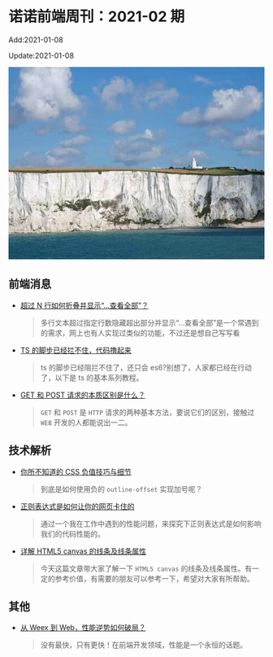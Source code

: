 <!--
 * @Description: weekly-02
 * @Author: zoeblow
 * @Email: wangfuyuan@nnuo.com
 * @Date: 2020-12-31 14:18:24
 * @LastEditors: wangfuyuan
 * @LastEditTime: 2021-01-08 16:27:54
 * @FilePath: \nuofe-weekly\2021\weekly-02.md
 -->

# 诺诺前端周刊：2021-02 期

Add:2021-01-08

Update:2021-01-08

![202102](../images/2021/202102.jpg)

## 前端消息

- [超过 N 行如何折叠并显示“...查看全部”？](https://mp.weixin.qq.com/s/JcEWySkPsg6ITbZ3MnxR_g)

  > 多行文本超过指定行数隐藏超出部分并显示“...查看全部”是一个常遇到的需求，网上也有人实现过类似的功能，不过还是想自己写写看

- [TS 的脚步已经拦不住，代码撸起来](https://mp.weixin.qq.com/s/R_2IXHu_vFoThLhp_vqiYQ)

  > ts 的脚步已经阻拦不住了，还只会 es6?别想了，人家都已经在行动了，以下是 ts 的基本系列教程。

- [GET 和 POST 请求的本质区别是什么？](https://mp.weixin.qq.com/s/UK9XlxOOsSt4h6xAhcGuDQ)

  > `GET` 和 `POST` 是 `HTTP` 请求的两种基本方法，要说它们的区别，接触过 `WEB` 开发的人都能说出一二。

## 技术解析

- [你所不知道的 CSS 负值技巧与细节](https://mp.weixin.qq.com/s/E2_quJ059J1w5LxpzH7aWg)

  > 到底是如何使用负的 `outline-offset` 实现加号呢？

- [正则表达式是如何让你的网页卡住的](https://segmentfault.com/a/1190000038320217)

  > 通过一个我在工作中遇到的性能问题，来探究下正则表达式是如何影响我们的代码性能的。

- [详解 HTML5 canvas 的线条及线条属性](https://www.cnblogs.com/jr1993/p/4687877.html)

  > 今天这篇文章带大家了解一下 `HTML5 canvas` 的线条及线条属性。有一定的参考价值，有需要的朋友可以参考一下，希望对大家有所帮助。

## 其他

- [从 Weex 到 Web，性能逆势如何破局？](https://mp.weixin.qq.com/s/LEzsINEYLz-h153sGccpwQ)

  > 没有最快，只有更快！在前端开发领域，性能是一个永恒的话题。
